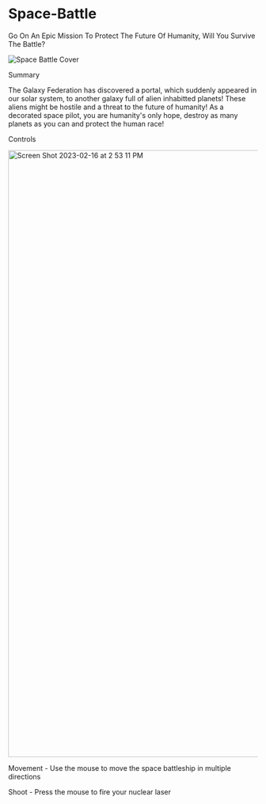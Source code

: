 # Space-Battle
Go On An Epic Mission To Protect The Future Of Humanity, Will You Survive The Battle?

![Space Battle Cover](https://user-images.githubusercontent.com/65554208/219376620-d3651cc3-eac0-4ca8-b18b-70d696f39da4.png)

Summary 

The Galaxy Federation has discovered a portal, which suddenly appeared in our solar system, to another galaxy full of alien inhabitted planets!
These aliens might be hostile and a threat to the future of humanity! As a decorated space pilot, you are humanity's only hope, destroy as many planets 
as you can and protect the human race!

Controls

<img width="1227" alt="Screen Shot 2023-02-16 at 2 53 11 PM" src="https://user-images.githubusercontent.com/65554208/219378347-7d2ae01a-131f-4694-8e3c-18a77f2695e3.png">


Movement - Use the mouse to move the space battleship in multiple directions

Shoot - Press the mouse to fire your nuclear laser

